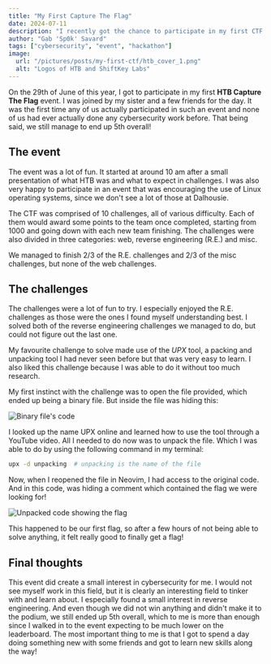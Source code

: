 ```yaml
---
title: "My First Capture The Flag"
date: 2024-07-11
description: "I recently got the chance to participate in my first CTF hosted by ShiftKey Labs!"
author: "Gab 'Sp0k' Savard"
tags: ["cybersecurity", "event", "hackathon"]
image:
  url: "/pictures/posts/my-first-ctf/htb_cover_1.png"
  alt: "Logos of HTB and ShiftKey Labs"
---
```


On the 29th of June of this year, I got to participate in my first **HTB Capture The Flag** event.
I was joined by my sister and a few friends for the day. It was the first time any of us
actually participated in such an event and none of us had ever actually done any cybersecurity work
before. That being said, we still manage to end up 5th overall!

## The event

The event was a lot of fun. It started at around 10 am after a small presentation of what HTB was
and what to expect in challenges. I was also very happy to participate in an event that was
encouraging the use of Linux operating systems, since we don't see a lot of those at Dalhousie.

The CTF was comprised of 10 challenges, all of various difficulty. Each of them would award some
points to the team once completed, starting from 1000 and going down with each new team finishing.
The challenges were also divided in three categories: web, reverse engineering (R.E.) and misc.

We managed to finish 2/3 of the R.E. challenges and 2/3 of the misc challenges, but
none of the web challenges.

## The challenges

The challenges were a lot of fun to try. I especially enjoyed the R.E. challenges as those were the
ones I found myself understanding best. I solved both of the reverse engineering challenges we
managed to do, but could not figure out the last one.

My favourite challenge to solve made use of the _UPX_ tool, a packing and unpacking tool I had
never seen before but that was very easy to learn. I also liked this challenge because I was able
to do it without too much research.

My first instinct with the challenge was to open the file provided, which ended up being a binary
file. But inside the file was hiding this:

![Binary file's code](/pictures/posts/my-first-ctf/ctf_1.png)

I looked up the name UPX online and learned how to use the tool through a YouTube video. All I
needed to do now was to unpack the file. Which I was able to do by using the following command in
my terminal:

```bash
upx -d unpacking  # unpacking is the name of the file
```

Now, when I reopened the file in Neovim, I had access to the original code. And in this code,
was hiding a comment which contained the flag we were looking for!

![Unpacked code showing the flag](/pictures/posts/my-first-ctf/ctf_2.png)

This happened to be our first flag, so after a few hours of not being able to solve anything, it
felt really good to finally get a flag!

## Final thoughts

This event did create a small interest in cybersecurity for me. I would not see myself work in this
field, but it is clearly an interesting field to tinker with and learn about. I especially found
a small interest in reverse engineering. And even though we did not win anything and didn't make it
to the podium, we still ended up 5th overall, which to me is more than enough since I walked in to
the event expecting to be much lower on the leaderboard. The most important thing to me is that I
got to spend a day doing something new with some friends and got to learn new skills along the way!
